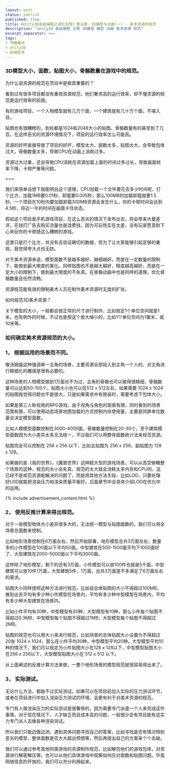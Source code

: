 ```yaml
---
layout: post
status: publish
published: true
title: 《Unity3D高级编程之进阶主程》第五章，3D模型与动画(一) - 美术资源的规范
description: "unity3d 高级编程 主程 3D模型 模型 动画 美术资源 规范"
excerpt_separator: ===
tags:
- 书籍著作
- Unity3D
- 前端技术
---
```


### 3D模型大小，面数，贴图大小，骨骼数量在游戏中的规范。

为什么说资源的规范在项目中是极其重要的？

看到过有很多项目都没有重视资源规范，他们奢求高的运行效率，却不懂资源的规范是运行效率的前提。

有的游戏项目，一个人物模型就有几万个面，一个建筑就有几十万个面，不堪入目。

贴图也有很糟糕的，到处都是1024和2048大小的贴图。骨骼数量有的甚至到了几百。在这样恶劣的资源环境情况下，项目的运行效率怎么可能高。

资源的好坏直接导致了项目的好坏，模型太大，面数太多，贴图太大，会导致包体过大，骨骼数量太多，导致CPU在动画上消耗过多。

资源过大过重，还会导致CPU消耗在资源加载上面的时间过多过长，导致画面帧率下降，卡顿严重等问题。

===

我们来简单设想下就能明白这个道理，CPU加载一个文件要花去多少时间呢，打个比方，加载1MB要0.01秒，卸载要0.005秒，那么100MB的加载卸载就要1.5秒，一个项目在10秒内要加载卸载300MB资源会发生什么，你的卡顿时间会达到4.5秒，将近一半的时间在画面卡住状态。

假如这个项目是手机游戏项目，在这么恶劣的情况下发布出去，将会带来大量差评。花钱打广告去购买流量也是浪费钱，因为可玩性实在太差，没有玩家愿意耐下心来玩你的卡顿感这么糟糕的游戏。

这里只是打个比方，并没有去验证确切的数据，但为了让大家能够引起足够的重视，我觉得夸大点也无妨。

对于美术资源来说，模型面数不是越多越好，越细越好，而是在一定数量的限制下，能做到最大限度的美化。同样贴图也不是越大越好，精度越高越好，而是在一定大小的限制下，做到最大限度的不失真。在骨骼动画中也是同样的道理，优化骨骼数量且任然流畅。

资源规范能有效的限制美术人员在制作美术资源时无度的扩张。

如何规范3D美术资源？

关于模型的大小，一般都会按正常的尺寸进行制作，比如规定1个单位空间就是1米。也有例外的时候，不过也是按这个放大缩小的，比如1个单位空间为1厘米，或10米等。

### 如何确定美术资源规范的大小。

### 1，	根据运用的场景而不同。

像汤姆猫这种强调单一主角的场景，主要资源全部投入到主角一个人的，对主角进行精细化的雕琢是很有必要的。

这种场景的人物模型做到1万面也不为过，主角的骨骼也可以做得很精细，骨骼数量可以达到50-100个，贴图大小也可以在512 x 512左右，如果需要 1024 x 1024 的贴图我觉得问题也不是很大，只是如果需求中有换装时，需要考虑下包体大小。

如果是第三人称视角的RPG游戏，由于视角与角色的距离有限，同时看到的场景范围有限，可以使用动态场景地图加载的方式控制内存使用量，主要是同屏单位数量会决定模型面数。

比如人模模型面数控制在3000-4000面，骨骼数量控制在20-30个，至于建筑模型面数因为大小差异太多无法统一，不过我们可以用整体面数统计法来规范资源。

贴图完全可以控制在 256 x 256 以下，比如主贴图为 256 x 256，副贴图为 128 x 128。

如果做的是《我的世界》，《魔兽世界》这种超大型的游戏场景，可以从高空俯瞰整个场景的这种，规范的太小会失真，规范的太大就会消耗太多内存和CPU的，这已经不是规范资源能解决的问题了，而是用其他方法手段，比如LOD，只要处理好LOD就能把渲染压力和渲染质量平衡好。后面章节中会具体介绍LOD在优化中的运用。

{% include advertisement_content.html %}

### 2，	使用反推计算来得出规范。

对于一些模型物体大小差异很多大的，无法统一模型与贴图面数的，我们可以用全场景总面数来控制。

比如地形场景控制在6万面左右，然后开始部署，地形模型总共3万面左右，数量多的小件模型在100面以下平均50面，中型建筑在500-1500面平均下1000面好了，大型建筑在2000-5000面以下平均3000面。

这样除了地形模型，剩下的还有3万面，小件模型可以放100件也就是5千面，中型建筑可以放10件1万面，大型建筑5件，1万面，总共3万面差不多满足了6万面左右的需求。

贴图大小同样按照这种方法进行规范，比如说总体贴图的大小不得超过100MB，推到出去平均有多少种小件模型在场景内，平均有多少种中型模型在场景内，平均有多少种大型建筑在场景内。

比如小件平均有30种，中型模型有20种，大型模型有10种，那么小件每个贴图不得超过0.3MB，中型模型每个贴图不得超过1MB，大型模型每个贴图不得超过2MB。

贴图的规范也可以用大小来进行规范，比如场景的总体贴图大小设置为不得超过 20张 1024 x 1024，那么在小件平均30种，中型模型平均20种，大型模型平均10种的情况下，我们可以规定为小件贴图大小在128 x 128以下，中型模型贴图大小在256 x 256以下，大型模型贴图大小在 512 x 512 以下。

从上面阐述的反推计算方法来做，一整个地形场景的模型规范就很容易得出来了。

### 3，	实际测试。

无论什么方法，都敌不过实际测试。如果可以在项目前加入实际的压力测试环节，或者在项目进行中加入渲染压力测试的环境，会更有利于对美术资源的规范。

专门有人做渲染压力的实际测试是很奢侈的，因为需要专门派遣一个人来完成这件事情，对于现在情况下，人才缺乏而且成本高的问题，一般很少会有项目能有这实力专门派人去做各种渲染测试。

所以我们只能边做边测，遇到具体问题寻找自己的答案，比如寻找是否有情况特别恶劣的模型，整体面数是否大大超出预想等，然后再提出自己的方案来个个击破。

我们可以通过参考其他同类游戏的资源制作规范，比如解包他们的游戏包体，对资源进行解密解压等。也可以从他们具体游戏中观察如何应对面数和贴图问题。毕竟网络信息的开放的，我们可以充分利用起来。


